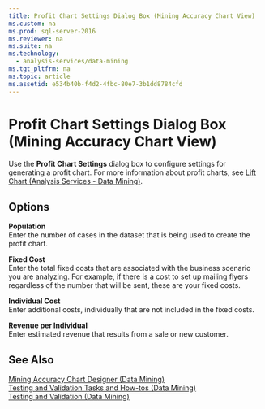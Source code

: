 ```yaml
---
title: Profit Chart Settings Dialog Box (Mining Accuracy Chart View)
ms.custom: na
ms.prod: sql-server-2016
ms.reviewer: na
ms.suite: na
ms.technology: 
  - analysis-services/data-mining
ms.tgt_pltfrm: na
ms.topic: article
ms.assetid: e534b40b-f4d2-4fbc-80e7-3b1dd8784cfd
---
```

# Profit Chart Settings Dialog Box (Mining Accuracy Chart View)
  Use the **Profit Chart Settings** dialog box to configure settings for generating a profit chart. For more information about profit charts, see [Lift Chart &#40;Analysis Services - Data Mining&#41;](../../Topics\TopicNameNotContainA/Lift-Chart--Analysis-Services---Data-Mining-.md).  
  
## Options  
 **Population**  
 Enter the number of cases in the dataset that is being used to create the profit chart.  
  
 **Fixed Cost**  
 Enter the total fixed costs that are associated with the business scenario you are analyzing. For example, if there is a cost to set up mailing flyers regardless of the number that will be sent, these are your fixed costs.  
  
 **Individual Cost**  
 Enter additional costs, individually that are not included in the fixed costs.  
  
 **Revenue per Individual**  
 Enter estimated revenue that results from a sale or new customer.  
  
## See Also  
 [Mining Accuracy Chart Designer &#40;Data Mining&#41;](../../Topics\TopicNameNotContainA/Mining-Accuracy-Chart-Designer--Data-Mining-.md)   
 [Testing and Validation Tasks and How-tos &#40;Data Mining&#41;](../../Topics\TopicNameNotContainA/Testing-and-Validation-Tasks-and-How-tos--Data-Mining-.md)   
 [Testing and Validation &#40;Data Mining&#41;](../../Topics\TopicNameNotContainA/Testing-and-Validation--Data-Mining-.md)  
  
  